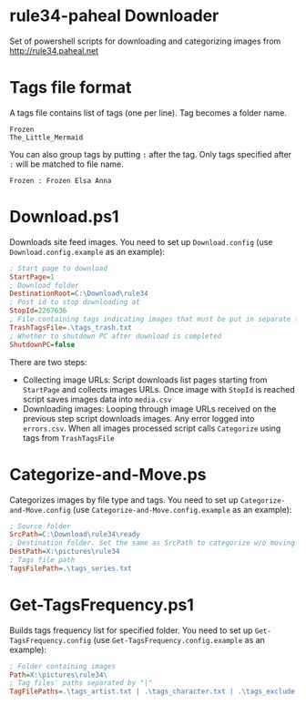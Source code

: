 # rule34-paheal Downloader
Set of powershell scripts for downloading and categorizing images from http://rule34.paheal.net

# Tags file format
A tags file contains list of tags (one per line). Tag becomes a folder name.
```
Frozen
The_Little_Mermaid
```
You can also group tags by putting `:` after the tag. Only tags specified after `:` will be matched to file name.

```
Frozen : Frozen Elsa Anna
```

# Download.ps1
Downloads site feed images.
You need to set up `Download.config` (use `Download.config.example` as an example):
```ini
; Start page to download
StartPage=1
; Download folder
DestinationRoot=C:\Download\rule34
; Post id to stop downloading at
StopId=2267636
; File containing tags indicating images that must be put in separate folder
TrashTagsFile=.\tags_trash.txt
; Whether to shutdown PC after download is completed
ShutdownPC=false
```

There are two steps:
- Collecting image URLs: Script downloads list pages starting from `StartPage` and collects images URLs. Once image with `StopId` is reached script saves images data into `media.csv`
- Downloading images: Looping through image URLs received on the previous step script downloads images. Any error logged into `errors.csv`. When all images processed script calls `Categorize` using tags from `TrashTagsFile`

# Categorize-and-Move.ps
Categorizes images by file type and tags.
You need to set up `Categorize-and-Move.config` (use `Categorize-and-Move.config.example` as an example):
```ini
; Source folder
SrcPath=C:\Download\rule34\ready
; Destination folder. Set the same as SrcPath to categorize w/o moving
DestPath=X:\pictures\rule34
; Tags file path
TagsFilePath=.\tags_series.txt
```

# Get-TagsFrequency.ps1
Builds tags frequency list for specified folder.
You need to set up `Get-TagsFrequency.config` (use `Get-TagsFrequency.config.example` as an example):

```ini
; Folder containing images
Path=X:\pictures\rule34\
; Tag files' paths separated by "|"
TagFilePaths=.\tags_artist.txt | .\tags_character.txt | .\tags_exclude.txt
```